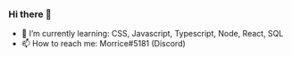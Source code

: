### Hi there 👋

<!--
- 🤔 I’m looking for help with ...
- 🔭 I’m currently working on ...
- 👯 I’m looking to collaborate on ...
- 💬 Ask me about ...
- 😄 Pronouns: ...
- ⚡ Fun fact: ...
-->


- 🌱 I’m currently learning: CSS, Javascript, Typescript, Node, React, SQL
- 📫 How to reach me: Morrice#5181 (Discord)

